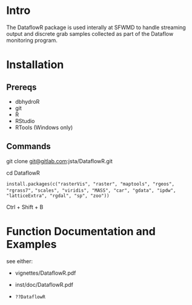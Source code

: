 # Intro

The DataflowR package is used interally at SFWMD to handle streaming output and discrete grab samples collected as part of the Dataflow monitoring program.

# Installation

## Prereqs

* dbhydroR
* git
* R
* RStudio
* RTools (Windows only)

## Commands

git clone git@gitlab.com:jsta/DataflowR.git

cd DataflowR

`install.packages(c("rasterVis", "raster", "maptools", "rgeos", "rgrass7",`
`"scales", "viridis", "MASS", "car", "gdata", "ipdw", "latticeExtra", "rgdal", "sp", "zoo"))`

Ctrl + Shift + B

# Function Documentation and Examples

see either:

* vignettes/DataflowR.pdf

* inst/doc/DataflowR.pdf

* `??DataflowR`
